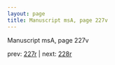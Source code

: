```yaml
---
layout: page
title: Manuscript msA, page 227v
---
```


Manuscript msA, page 227v

prev:  [227r](../227r) | next:  [228r](../228r)